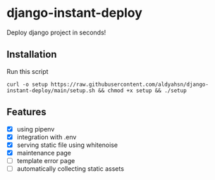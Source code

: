 # django-instant-deploy
Deploy django project in seconds!

## Installation
Run this script
```
curl -o setup https://raw.githubusercontent.com/aldyahsn/django-instant-deploy/main/setup.sh && chmod +x setup && ./setup
```

## Features
- [X] using pipenv 
- [x] integration with .env
- [x] serving static file using whitenoise
- [x] maintenance page
- [ ] template error page
- [ ] automatically collecting static assets
